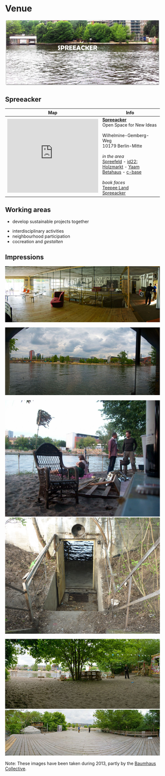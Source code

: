 # Venue

![](/images/spreeacker/banner.jpg)

## Spreeacker

| Map | Info |
| --- | ---- |
| <iframe width='100%' height='240px' frameBorder='0' src='http://a.tiles.mapbox.com/v3/almereyda.map-2zlwyof0/attribution,share.html'></iframe> | [**Spreeacker**](http://spreeacker.de/)<br />Open Space for New Ideas<br /><br />Wilhelmine-Gemberg-Weg<br />10179 Berlin-Mitte<br /><br />*in the area*<br />[Spreefeld](http://www.spreefeldberlin.de/) - [id22:](http://id22.net/spreeacker/)<br />[Holzmarkt](http://www.holzmarkt.com/) - [Yaam](http://www.yaam.de/)<br />[Betahaus](http://www.betahaus.com/berlin/) - [c-base](http://c-base.org/)<br /><br />*book faces*<br />[Teepee Land](https://www.facebook.com/teepee.land.1)<br />[Spreeacker](https://www.facebook.com/spreeacker) |

## Working areas

- develop sustainable projects together
* interdisciplinary activities
* neighbourhood participation
* cocreation and *gestalten*

## Impressions

![](/images/spreeacker/pano_floor.jpg)

![](/images/spreeacker/pano_water.jpg)

![](/images/spreeacker/beach_feeling.jpg)
![](/images/spreeacker/boathouse_entry.jpg)

![](/images/spreeacker/pano_beach.jpg)
![](/images/spreeacker/pano_deck.jpg)

Note: These images have been taken during 2013, partly by the [Baumhaus Collective](http://www.baumhausberlin.de/events/emergent-berlin/).